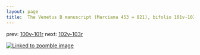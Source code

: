 ```yaml
---
layout: page
title:  The Venetus B manuscript (Marciana 453 = 821), bifolio 101v-102r
---
```


prev: [100v-101r](../100v-101r/) next: [102v-103r](../102v-103r/)



[![Linked to zoomble image](http://www.homermultitext.org/iipsrv?IIIF=/project/homer/pyramidal/deepzoom/hmt/vbbifolio/v1/vb_101v_102r.tif/full/2000,/0/default.jpg)](http://www.homermultitext.org/ict2/?urn=urn:cite2:hmt:vbbifolio.v1:vb_101v_102r)

